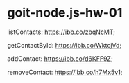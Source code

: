 # goit-node.js-hw-01

listContacts: https://ibb.co/zbqNcMT;

getContactById: https://ibb.co/WktcjVd;

addContact: https://ibb.co/d6KFF9Z;

removeContact: https://ibb.co/h7Mx5v1;
